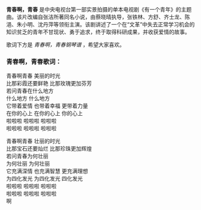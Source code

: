 

**青春啊，青春**
是中央电视台第一部实景拍摄的单本电视剧《有一个青年》的主题曲。该片改编自张洁所著同名小说，由蔡晓晴执导，张铁林、方舒、齐士龙、陈浥、朱小明、沈丹萍等领衔主演。该剧讲述了一个在“文革”中失去正常学习机会的知识贫乏的青年不甘现状、勇于追求，终于取得科研成果，并收获爱情的故事。

  
歌词下方是 _青春啊，青春钢琴谱_ ，希望大家喜欢。

### 青春啊，青春歌词：

青春啊青春 美丽的时光  
比那彩霞还要鲜艳 比那玫瑰更加芬芳  
若问青春在什么地方  
什么地方 什么地方  
它带着爱情 也带着幸福 更带着力量  
在你的心上 在你的心上 你的心上  
啦啦啦 啦啦啦 啦啦啦  
啦啦啦 啦啦啦 啦啦啦  
  
青春啊青春 壮丽的时光  
比那宝石还要灿烂 比那珍珠更加辉煌  
若问青春为何壮丽  
为何壮丽 为何壮丽  
它充满深情 也充满智慧 更充满理想  
为四化发光 为四化发光 四化发光  
啦啦啦 啦啦啦 啦啦啦  
啦啦啦 啦啦啦 啦啦啦  
啊

